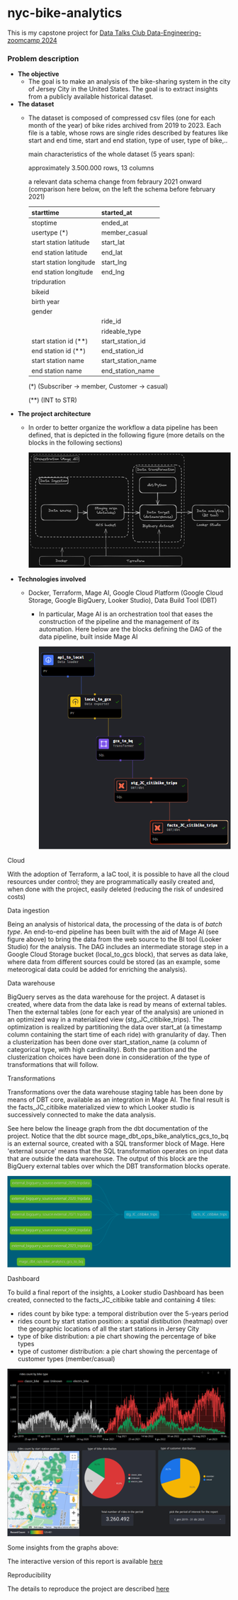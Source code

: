 # nyc-bike-analytics

This is my capstone project for [Data Talks Club Data-Engineering-zoomcamp 2024](https://github.com/DataTalksClub/data-engineering-zoomcamp)

### Problem description

- **The objective**
  - The goal is to make an analysis of the bike-sharing system in the city of Jersey City in the United States. The goal is to extract insights from a publicly available historical dataset.
- **The dataset**
  - The dataset is composed of compressed csv files (one for each month of the year) of bike rides archived from 2019 to 2023. Each file is a table, whose rows are single rides described by features like start and end time, start and end station, type of user, type of bike,..

    main characteristics of the whole dataset (5 years span):

    approximately 3.500.000 rows, 13 columns

    a relevant data schema change from febraury 2021 onward (comparison here below, on the left the schema before february 2021)


    | starttime               | started_at         |
    | :------------------------ | -------------------- |
    | stoptime                | ended_at           |
    | usertype (*)            | member_casual      |
    | start station latitude  | start_lat          |
    | end station latitude    | end_lat            |
    | start station longitude | start_lng          |
    | end station longitude   | end_lng            |
    | tripduration            |                    |
    | bikeid                  |                    |
    | birth year              |                    |
    | gender                  |                    |
    |                         | ride_id            |
    |                         | rideable_type      |
    | start station id (**)   | start_station_id   |
    | end station id (**)     | end_station_id     |
    | start station name      | start_station_name |
    | end station name        | end_station_name   |

    (*) (Subscriber → member, Customer → casual)

    (**) (INT to STR)
- **The project architecture**
  - In order to better organize the workflow a data pipeline has been defined, that is depicted in the following figure (more details on the blocks in the following sections)

    ![](assets/20240415_101002_my_excalidraw_sketch_fig_1_v2.excalidraw_dark.png)
- **Technologies involved**
  - Docker, Terraform, Mage AI, Google Cloud Platform (Google Cloud Storage, Google BigQuery, Looker Studio), Data Build Tool (DBT)

    - In particular, Mage AI is an orchestration tool that eases the construction of the pipeline and the management of its automation. Here below are the blocks defining the DAG of the data pipeline, built inside Mage AI

      ![](assets/20240412_223658_mage_ai_pipeline.png)

Cloud

With the adoption of Terraform, a IaC tool, it is possible to have all the cloud resources under control; they are programmatically easily created and, when done with the project, easily deleted (reducing the risk of undesired costs)

Data ingestion

Being an analysis of historical data, the processing of the data is of *batch type*. An end-to-end pipeline has been built with the aid of Mage AI (see figure above) to bring the data from the web source to the BI tool (Looker Studio) for the analysis. The DAG includes an intermediate storage step in a Google Cloud Storage bucket (local_to_gcs block), that serves as data lake, where data from different sources could be stored (as an example, some meteorogical data could be added for enriching the analysis).

Data warehouse

BigQuery serves as the data warehouse for the project. A dataset is created, where data from the data lake is read by means of external tables. Then the external tables (one for each year of the analysis) are unioned in an optimized way in a materialized view (stg_JC_citibike_trips). The optimization is realized by partitioning the data over start_at (a timestamp column containing the start time of each ride) with granularity of day. Then a clusterization has been done over start_station_name (a column of categorical type, with high cardinality). Both the partition and the clusterization choices have been done in consideration of the type of transformations that will follow.

Transformations

Transformations over the data warehouse staging table has been done by means of DBT core, available as an integration in Mage AI. The final result is the facts_JC_citibike materialized view to which Looker studio is successively connected to make the data analysis.

See here below the lineage graph from the dbt documentation of the project. Notice that the dbt source mage_dbt_ops_bike_analytics_gcs_to_bq is an external source, created with a SQL transformer block of Mage. Here 'external source' means that the SQL transformation operates on input data that are outside the data warehouse. The output of this block are the BigQuery external tables over which the DBT transformation blocks operate.

![](assets/20240413_211557_dbt_lineage_graph.png)

Dashboard

To build a final report of the insights, a Looker studio Dashboard has been created, connected to the facts_JC_citibike table and containing 4 tiles:

* rides count by bike type: a temporal distribution over the 5-years period
* rides count by start station position: a spatial distibution (heatmap) over the geographic locations of all the start stations in Jersey City
* type of bike distribution: a pie chart showing the percentage of bike types
* type of customer distribution: a pie chart showing the percentage of customer types (member/casual)

![](assets/20240415_110626_Report_JC_bikes_v2_1.png)

Some insights from the graphs above:

The interactive version of this report is available [here](https://lookerstudio.google.com/reporting/f5c76d75-2615-41a9-a6bb-cd2b80918131)

Reproducibility

The details to reproduce the project are described [here](docs/project_setup.mdhttps:/)
